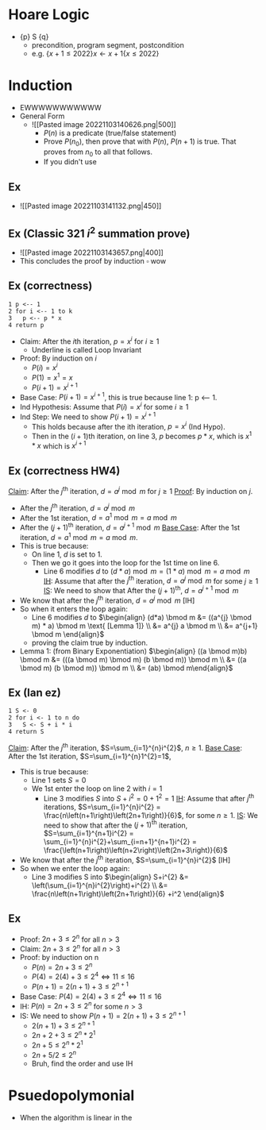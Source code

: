# Hoare Logic
- {p} S {q}
	- precondition, program segment, postcondition
	- e.g. $\{x+1\leq2022\}{x{\leftarrow}x+1}\{x\leq2022\}$ 
# Induction
- EWWWWWWWWWWW
- General Form
	- ![[Pasted image 20221103140626.png|500]]
		- $P(n)$ is a predicate (true/false statement)
		- Prove $P(n_0)$, then prove that with $P(n)$, $P(n+1)$ is true. That proves from $n_0$ to all that follows.
		- If you didn't use 
## Ex
- ![[Pasted image 20221103141132.png|450]]
## Ex (Classic 321 $i^2$ summation prove)
- ![[Pasted image 20221103143657.png|400]]
- This concludes the proof by induction $\square$ wow
## Ex (correctness)
	1 p <-- 1
	2 for i <-- 1 to k
	3 	p <-- p * x
	4 return p
- Claim: After the $i$th iteration, $p=x^i$ for $i\geq1$ 
	- Underline is called Loop Invariant
- Proof: By induction on $i$
	- $P(i)=x^i$
	- $P(1)=x^1=x$
	- $P(i+1)=x^{i+1}$
- Base Case: $P(i+1)=x^{i+1}$, this is true because line 1: p <-- 1.
- Ind Hypothesis: Assume that $P(i)=x^i$ for some $i\geq1$
- Ind Step: We need to show $P(i+1)=x^{i+1}$
	- This holds because after the ith iteration, $p=x^i$ (Ind Hypo).
	- Then in the $(i+1)$th iteration, on line 3, $p$ becomes $p*x$, which is $x^1*x$ which is $x^{i+1}$
## Ex (correctness HW4)
<u>Claim</u>: After the $j^\text{th}$ iteration, $d = a^{j} \bmod m$ for $j \geq 1$
<u>Proof</u>: By induction on $j$.
- After the $j^\text{th}$ iteration, $d = a^{j} \bmod m$
- After the 1st iteration, $d = a^{1}\bmod m = a \bmod m$
- After the $(j+1)^\text{th}$ iteration, $d = a^{j+1} \bmod m$
<u>Base Case</u>: After the 1st iteration, $d = a^{1} \bmod m = a\bmod m$.
- This is true because:
	- On line 1, $d$ is set to 1.
	- Then we go it goes into the loop for the 1st time on line 6.
		- Line 6 modifies $d$ to $(d*a) \bmod m = (1*a) \bmod m = a \bmod m$
<u>IH</u>: Assume that after the $j^\text{th}$ iteration, $d = a^{j} \bmod m$ for some $j\geq1$
<u>IS</u>: We need to show that After the $(j+1)^\text{th}$, $d = a^{j+1} \bmod m$
- We know that after the $j^\text{th}$ iteration, $d = a^{j} \bmod m$ \[IH]
- So when it enters the loop again:
	- Line 6 modifies $d$ to 
		$\begin{align} (d*a) \bmod m &= ((a^{j} \bmod m) * a) \bmod m \text{ [Lemma 1]} \\ &= a^{j} a \bmod m \\ &= a^{j+1} \bmod m \end{align}$
	- proving the claim true by induction.
- Lemma 1: (from Binary Exponentiation)
	 $\begin{align} ((a \bmod m)b) \bmod m &= (((a \bmod m) \bmod m) (b \bmod m)) \bmod m \\ &= ((a \bmod m) (b \bmod m)) \bmod m \\ &= (ab) \bmod m\end{align}$
## Ex (Ian ez)
	1 S <- 0
	2 for i <- 1 to n do
	3 	S <- S + i * i
	4 return S
<u>Claim</u>: After the $j^\text{th}$ iteration, $S=\sum_{i=1}^{n}i^{2}$, $n \geq 1$.
<u>Base Case</u>: After the 1st iteration, $S=\sum_{i=1}^{n}1^{2}=1$,
- This is true because:
	- Line 1 sets $S=0$
	- We 1st enter the loop on line 2 with $i=1$
		- Line 3 modifies $S$ into $S+i^2=0+1^2=1$
<u>IH</u>: Assume that after $j^\text{th}$ iterations, $S=\sum_{i=1}^{n}i^{2} = \frac{n\left(n+1\right)\left(2n+1\right)}{6}$, for some $n \geq 1$.
<u>IS</u>: We need to show that after the $(j+1)^\text{th}$ iteration, $S=\sum_{i=1}^{n+1}i^{2} = \sum_{i=1}^{n}i^{2}+\sum_{i=n+1}^{n+1}i^{2} = \frac{\left(n+1\right)\left(n+2\right)\left(2n+3\right)}{6}$
- We know that after the $j^\text{th}$ iteration, $S=\sum_{i=1}^{n}i^{2}$ \[IH]
- So when we enter the loop again: 
	- Line 3 modifies S into
		$\begin{align} S+i^{2} &= \left(\sum_{i=1}^{n}i^{2}\right)+i^{2} \\ &= \frac{n\left(n+1\right)\left(2n+1\right)}{6} +i^2 \end{align}$
## Ex
- Proof: $2n+3\leq2^n$ for all $n>3$
- Claim: $2n+3\leq2^n$ for all $n>3$
- Proof: by induction on n
	- $P(n)=2n+3\leq2^n$
	- $P(4) = 2(4)+3\leq2^{4} \iff 11\leq16$
	- $P(n+1) = 2(n+1)+3 \leq 2^{n+1}$
- Base Case: $P(4) = 2(4)+3\leq2^{4} \iff 11\leq16$
- IH:  $P(n)=2n+3\leq2^n$ for some $n>3$
- IS: We need to show $P(n+1) = 2(n+1)+3 \leq 2^{n+1}$
	- $2(n+1)+3 \leq 2^{n+1}$
	- $2n+2+3 \leq 2^n*2^1$
	- $2n+5 \leq 2^n*2^1$
	- $2n+{5/2} \leq 2^n$
	- Bruh, find the order and use IH
# Psuedopolymonial
- When the algorithm is linear in the 